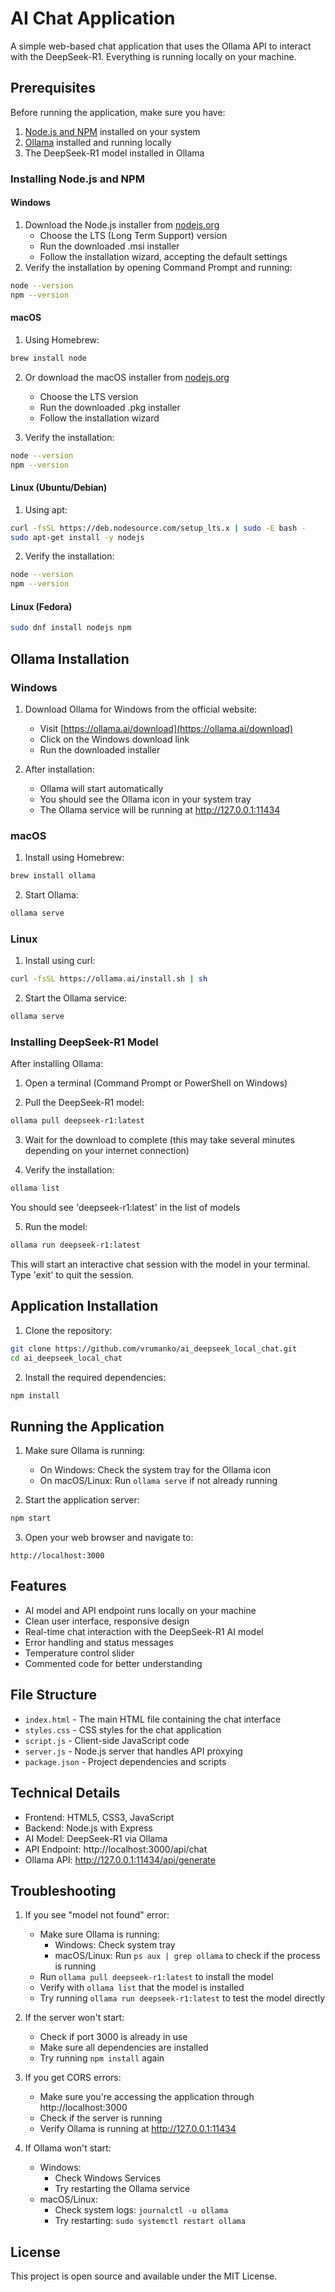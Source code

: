 # AI Chat Application

A simple web-based chat application that uses the Ollama API to interact with the DeepSeek-R1. Everything is running locally on your machine.

## Prerequisites

Before running the application, make sure you have:

1. [Node.js and NPM](https://nodejs.org/) installed on your system
2. [Ollama](https://ollama.ai/) installed and running locally
3. The DeepSeek-R1 model installed in Ollama

### Installing Node.js and NPM

#### Windows
1. Download the Node.js installer from [nodejs.org](https://nodejs.org/)
   - Choose the LTS (Long Term Support) version
   - Run the downloaded .msi installer
   - Follow the installation wizard, accepting the default settings
2. Verify the installation by opening Command Prompt and running:
```bash
node --version
npm --version
```

#### macOS
1. Using Homebrew:
```bash
brew install node
```

2. Or download the macOS installer from [nodejs.org](https://nodejs.org/)
   - Choose the LTS version
   - Run the downloaded .pkg installer
   - Follow the installation wizard

3. Verify the installation:
```bash
node --version
npm --version
```

#### Linux (Ubuntu/Debian)
1. Using apt:
```bash
curl -fsSL https://deb.nodesource.com/setup_lts.x | sudo -E bash -
sudo apt-get install -y nodejs
```

2. Verify the installation:
```bash
node --version
npm --version
```

#### Linux (Fedora)
```bash
sudo dnf install nodejs npm
```

## Ollama Installation

### Windows
1. Download Ollama for Windows from the official website:
   - Visit [https://ollama.ai/download](https://ollama.ai/download)
   - Click on the Windows download link
   - Run the downloaded installer

2. After installation:
   - Ollama will start automatically
   - You should see the Ollama icon in your system tray
   - The Ollama service will be running at http://127.0.0.1:11434

### macOS
1. Install using Homebrew:
```bash
brew install ollama
```

2. Start Ollama:
```bash
ollama serve
```

### Linux
1. Install using curl:
```bash
curl -fsSL https://ollama.ai/install.sh | sh
```

2. Start the Ollama service:
```bash
ollama serve
```

### Installing DeepSeek-R1 Model

After installing Ollama:

1. Open a terminal (Command Prompt or PowerShell on Windows)

2. Pull the DeepSeek-R1 model:
```bash
ollama pull deepseek-r1:latest
```

3. Wait for the download to complete (this may take several minutes depending on your internet connection)

4. Verify the installation:
```bash
ollama list
```
You should see 'deepseek-r1:latest' in the list of models

5. Run the model:
```bash
ollama run deepseek-r1:latest
```
This will start an interactive chat session with the model in your terminal. Type 'exit' to quit the session.

## Application Installation

1. Clone the repository:
```bash
git clone https://github.com/vrumanko/ai_deepseek_local_chat.git
cd ai_deepseek_local_chat
```

2. Install the required dependencies:
```bash
npm install
```

## Running the Application

1. Make sure Ollama is running:
   - On Windows: Check the system tray for the Ollama icon
   - On macOS/Linux: Run `ollama serve` if not already running

2. Start the application server:
```bash
npm start
```

3. Open your web browser and navigate to:
```
http://localhost:3000
```

## Features

- AI model and API endpoint runs locally on your machine
- Clean user interface, responsive design
- Real-time chat interaction with the DeepSeek-R1 AI model
- Error handling and status messages
- Temperature control slider
- Commented code for better understanding

## File Structure

- `index.html` - The main HTML file containing the chat interface
- `styles.css` - CSS styles for the chat application
- `script.js` - Client-side JavaScript code
- `server.js` - Node.js server that handles API proxying
- `package.json` - Project dependencies and scripts

## Technical Details

- Frontend: HTML5, CSS3, JavaScript
- Backend: Node.js with Express
- AI Model: DeepSeek-R1 via Ollama
- API Endpoint: http://localhost:3000/api/chat
- Ollama API: http://127.0.0.1:11434/api/generate

## Troubleshooting

1. If you see "model not found" error:
   - Make sure Ollama is running:
     - Windows: Check system tray
     - macOS/Linux: Run `ps aux | grep ollama` to check if the process is running
   - Run `ollama pull deepseek-r1:latest` to install the model
   - Verify with `ollama list` that the model is installed
   - Try running `ollama run deepseek-r1:latest` to test the model directly

2. If the server won't start:
   - Check if port 3000 is already in use
   - Make sure all dependencies are installed
   - Try running `npm install` again

3. If you get CORS errors:
   - Make sure you're accessing the application through http://localhost:3000
   - Check if the server is running
   - Verify Ollama is running at http://127.0.0.1:11434

4. If Ollama won't start:
   - Windows: 
     - Check Windows Services
     - Try restarting the Ollama service
   - macOS/Linux:
     - Check system logs: `journalctl -u ollama`
     - Try restarting: `sudo systemctl restart ollama`

## License

This project is open source and available under the MIT License. 